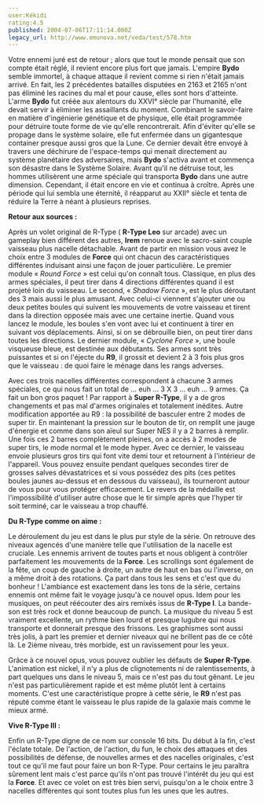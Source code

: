 ```yaml
---
user:Kékidi
rating:4.5
published: 2004-07-06T17:11:14.000Z
legacy_url: http://www.emunova.net/veda/test/578.htm
---
```

Votre ennemi juré est de retour ; alors que tout le monde pensait que son compte était réglé, il revient encore plus fort que jamais. L'empire **Bydo** semble immortel, à chaque attaque il revient comme si rien n'était jamais arrivé. En fait, les 2 précédentes batailles disputées en 2163 et 2165 n'ont pas éliminé les racines du mal et pour cause, elles sont hors d'atteinte. L'arme **Bydo** fut créée aux alentours du XXVI° siècle par l'humanité, elle devait servir à éliminer les assaillants du moment. Combinant le savoir-faire en matière d'ingénierie génétique et de physique, elle était programmée pour détruire toute forme de vie qu'elle rencontrerait. Afin d'éviter qu'elle se propage dans le système solaire, elle fut enfermée dans un gigantesque container presque aussi gros que la Lune. Ce dernier devait être envoyé à travers une déchirure de l'espace-temps qui menait directement au système planétaire des adversaires, mais **Bydo** s'activa avant et commença son désastre dans le Système Solaire. Avant qu'il ne détruise tout, les hommes utilisèrent une arme spéciale qui transporta **Bydo** dans une autre dimension. Cependant, il était encore en vie et continua à croître. Après une période qui lui sembla une éternité, il réapparut au XXII° siècle et tenta de réduire la Terre à néant à plusieurs reprises.  

  

**Retour aux sources :**  

  

Après un volet original de R-Type ( **R-Type Leo** sur arcade) avec un gameplay bien différent des autres, **Irem** renoue avec le sacro-saint couple vaisseau plus nacelle détachable. Avant de partir en mission vous avez le choix entre 3 modules de **Force** qui ont chacun des caractéristiques différentes induisant ainsi une façon de jouer particulière. Le premier module « _Round Force_ » est celui qu'on connaît tous. Classique, en plus des armes spéciales, il peut tirer dans 4 directions différentes quand il est projeté loin du vaisseau. Le second, « _Shadow Force_ », est le plus déroutant des 3 mais aussi le plus amusant. Avec celui-ci viennent s'ajouter une ou deux petites boules qui suivent les mouvements de votre vaisseau et tirent dans la direction opposée mais avec une certaine inertie. Quand vous lancez le module, les boules s'en vont avec lui et continuent à tirer en suivant vos déplacements. Ainsi, si on se débrouille bien, on peut tirer dans toutes les directions. Le dernier module, « _Cyclone Force_ », une boule visqueuse bleue, est destinée aux débutants. Ses armes sont très puissantes et si on l'éjecte du **R9**, il grossit et devient 2 à 3 fois plus gros que le vaisseau : de quoi faire le ménage dans les rangs adverses.  

  

Avec ces trois nacelles différentes correspondent à chacune 3 armes spéciales, ce qui nous fait un total de ... euh ... 3 X 3 ... euh ... 9 armes. Ça fait un bon gros paquet ! Par rapport à **Super R-Type**, il y a de gros changements et pas mal d'armes originales et totalement inédites. Autre modification apportée au R9 : la possibilité de basculer entre 2 modes de super tir. En maintenant la pression sur le bouton de tir, on remplit une jauge d'énergie et comme dans son aïeul sur Super NES il y a 2 barres à remplir. Une fois ces 2 barres complètement pleines, on a accès à 2 modes de super tirs, le mode normal et le mode hyper. Avec ce dernier, le vaisseau envoie plusieurs gros tirs qui font vite demi tour et retournent à l'intérieur de l'appareil. Vous pouvez ensuite pendant quelques secondes tirer de grosses salves dévastatrices et si vous possédez des pits (ces petites boules jaunes au-dessus et en dessous du vaisseau), ils tourneront autour de vous pour vous protéger efficacement. Le revers de la médaille est l'impossibilité d'utiliser autre chose que le tir simple après que l'hyper tir soit terminé, car le vaisseau a trop chauffé.  

  

**Du R-Type comme on aime :**  

  

Le déroulement du jeu est dans le plus pur style de la série. On retrouve des niveaux agencés d'une manière telle que l'utilisation de la nacelle est cruciale. Les ennemis arrivent de toutes parts et nous obligent à contrôler parfaitement les mouvements de la **Force**. Les scrollings sont également de la fête, un coup de gauche à droite, un autre de haut en bas ou l'inverse, on a même droit à des rotations. Ça part dans tous les sens et c'est que du bonheur ! L'ambiance est exactement dans les tons de la série, certains ennemis ont même fait le voyage jusqu'à ce nouvel opus. Idem pour les musiques, on peut réécouter des airs remixés issus de **R-Type I**. La bande-son est très rock et donne beaucoup de punch. La musique du niveau 5 est vraiment excellente, un rythme bien lourd et presque lugubre qui nous transporte et donnerait presque des frissons. Les graphismes sont aussi très jolis, à part les premier et dernier niveaux qui ne brillent pas de ce côté là. Le 2ième niveau, très morbide, est un ravissement pour les yeux.  

  

Grâce à ce nouvel opus, vous pouvez oublier les défauts de **Super R-Type**. L'animation est nickel, il n'y a plus de clignotements ni de ralentissements, à part quelques uns dans le niveau 5, mais ce n'est pas du tout gênant. Le jeu n'est pas particulièrement rapide et est même plutôt lent à certains moments. C'est une caractéristique propre à cette série, le **R9** n'est pas réputé comme étant le vaisseau le plus rapide de la galaxie mais comme le mieux armé.  

  

  

**Vive R-Type III :**  

  

Enfin un R-Type digne de ce nom sur console 16 bits. Du début à la fin, c'est l'éclate totale. De l'action, de l'action, du fun, le choix des attaques et des possibilités de défense, de nouvelles armes et des nacelles originales, c'est tout ce qu'il me faut pour faire un bon R-Type. Pour certains le jeu paraîtra sûrement lent mais c'est parce qu'ils n'ont pas trouvé l'intérêt du jeu qui est la **Force**. Et avec ce volet on est très bien servi, puisqu'on a le choix entre 3 nacelles différentes qui sont toutes plus fun les unes que les autres.